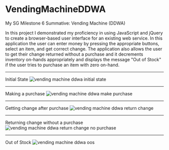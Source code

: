 # VendingMachineDDWA
My SG Milestone 6 Summative:  Vending Machine (DDWA)

In this project I demonstrated my proficiency in using JavaScript and jQuery to create a browser-based user interface for an existing web service.  In this application the user can enter money by pressing the appropriate buttons, select an item, and get correct change.  The application also allows the user to get their change returned without a purchase and it decrements inventory on-hands appropriately and displays the message "Out of Stock" if the user tries to purchase an item with zero on-hand.

____________________________________________________________________________________________________________________

Initial State
![vending machine ddwa initial state](https://user-images.githubusercontent.com/30512121/44439304-06ef7f00-a591-11e8-9834-5aa822e216b0.png)
____________________________________________________________________________________________________________________

Making a purchase
![vending machine ddwa make purchase](https://user-images.githubusercontent.com/30512121/44439308-08b94280-a591-11e8-9322-b4434836c885.png)
____________________________________________________________________________________________________________________

Getting change after purchase
![vending machine ddwa return change](https://user-images.githubusercontent.com/30512121/44439310-0b1b9c80-a591-11e8-8972-01847f5feb6d.png)
____________________________________________________________________________________________________________________

Returning change without a purchase
![vending machine ddwa return change no purchase](https://user-images.githubusercontent.com/30512121/44439598-4d91a900-a592-11e8-86d4-6ded3149095e.png)

____________________________________________________________________________________________________________________

Out of Stock
![vending machine ddwa oos](https://user-images.githubusercontent.com/30512121/44439315-0d7df680-a591-11e8-96a7-ea9a3892755d.png)


